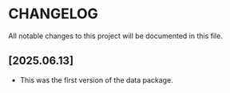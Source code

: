 # CHANGELOG
All notable changes to this project will be documented in this file.



## [2025.06.13]
- This was the first version of the data package.

